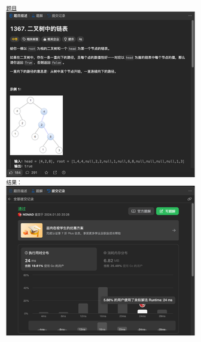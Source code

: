 [题目](https://leetcode.cn/problems/linked-list-in-binary-tree/description/)
![pic](img.png)
结果：
![pic](result.png)